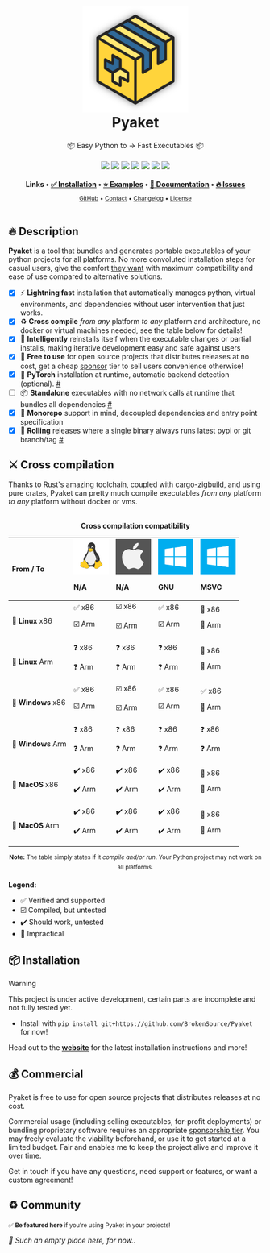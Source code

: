 <div align="center">
  <img src="https://raw.githubusercontent.com/BrokenSource/Pyaket/main/Pyaket/Resources/Images/Pyaket.png" width="210" onerror='this.src="Pyaket/Resources/Images/Pyaket.png"'>
  <h1 style="margin-top: 0">Pyaket</h1>
  <span>📦 Easy Python to → Fast Executables 📦</span>
  <br>
  <br>
    <a href="https://crates.io/crates/pyaket/"><img src="https://img.shields.io/crates/v/pyaket?label=Crates.io&color=orange"></a>
    <a href="https://crates.io/crates/pyaket/"><img src="https://img.shields.io/crates/d/pyaket?label=Downloads&color=orange"></a>
    <a href="https://pypi.org/project/pyaket/"><img src="https://img.shields.io/pypi/v/pyaket?label=PyPI&color=blue"></a>
    <a href="https://pypi.org/project/pyaket/"><img src="https://img.shields.io/pypi/dw/pyaket?label=Installs&color=blue"></a>
    <a href="https://github.com/BrokenSource/Pyaket/"><img src="https://img.shields.io/github/v/tag/BrokenSource/BrokenSource?label=GitHub&color=orange"></a>
    <a href="https://github.com/BrokenSource/Pyaket/stargazers"><img src="https://img.shields.io/github/stars/BrokenSource/Pyaket?label=Stars&style=flat&color=orange"></a>
    <a href="https://discord.gg/KjqvcYwRHm"><img src="https://img.shields.io/discord/1184696441298485370?label=Discord&style=flat&color=purple"></a>
  <br>
  <br>
  <b>
    Links •
    <a href="https://pyaket.dev/get/">✅ Installation</a> •
    <a href="https://pyaket.dev/examples/">⭐️ Examples</a> •
    <a href="https://pyaket.dev/docs/">📝 Documentation</a> •
    <a href="https://github.com/BrokenSource/Pyaket/issues">🔥 Issues</a>
  </b>
  <br>
  <sub>
    <a href="https://www.github.com/BrokenSource/Pyaket">GitHub</a> •
    <a href="https://pyaket.dev/contact">Contact</a> •
    <a href="https://pyaket.dev/changelog">Changelog</a> •
    <a href="https://pyaket.dev/license">License</a>
  </sub>
  <br>
  <br>
</div>

<!-- Todo: Demo video here, as always -->

## 🔥 Description

**Pyaket** is a tool that bundles and generates portable executables of your python projects for all platforms. No more convoluted installation steps for casual users, give the comfort [they want](https://github.com/sherlock-project/sherlock/issues/2011) with maximum compatibility and ease of use compared to alternative solutions.

- [x] ⚡️ **Lightning fast** installation that automatically manages python, virtual environments, and dependencies without user intervention that just works.
- [x] ♻️ **Cross compile** _from any_ platform _to any_ platform and architecture, no docker or virtual machines needed, see the table below for details!
- [x] 🧠 **Intelligently** reinstalls itself when the executable changes or partial installs, making iterative development easy and safe against users
- [x] 🎩 **Free to use** for open source projects that distributes releases at no cost, get a cheap [sponsor](https://github.com/sponsors/Tremeschin) tier to sell users convenience otherwise!
- [x] 🔦 **PyTorch** installation at runtime, automatic backend detection (optional). [#](https://pyaket.dev/docs/configuration/#torch-backend)
- [ ] 📦 **Standalone** executables with no network calls at runtime that bundles all dependencies [#](https://github.com/BrokenSource/Pyaket/issues/2)
- [x] 🚀 **Monorepo** support in mind, decoupled dependencies and entry point specification
- [x] 🧀 **Rolling** releases where a single binary always runs latest pypi or git branch/tag [#](https://pyaket.dev/docs/configuration/#rolling)

## ⚔️ Cross compilation

Thanks to Rust's amazing toolchain, coupled with [cargo-zigbuild](https://github.com/rust-cross/cargo-zigbuild), and using pure crates, Pyaket can pretty much compile executables _from any_ platform _to any_ platform without docker or vms.

<br>

<div align="center" markdown>
  <b>Cross compilation compatibility</b>

  | From / To | <img src="https://raw.githubusercontent.com/edent/SuperTinyIcons/refs/heads/master/images/svg/linux.svg" width="70"> <p> N/A | <img src="https://raw.githubusercontent.com/edent/SuperTinyIcons/refs/heads/master/images/svg/apple.svg" width="70"> <p> N/A | <img src="https://raw.githubusercontent.com/edent/SuperTinyIcons/refs/heads/master/images/svg/windows.svg" width="70"> <p> GNU| <img src="https://raw.githubusercontent.com/edent/SuperTinyIcons/refs/heads/master/images/svg/windows.svg" width="70"> <p> MSVC |
  | :----------------- | :---------------- | :---------------- | :----------------- | :---------------- |
  | 🐧 **Linux** x86   | ✅ x86 <p> ☑️ Arm | ☑️ x86 <p> ☑️ Arm | ✅ x86 <p> ☑️ Arm | 🚫 x86 <p> 🚫 Arm |
  | 🐧 **Linux** Arm   | ❓ x86 <p> ❓ Arm | ❓ x86 <p> ❓ Arm | ❓ x86 <p> ❓ Arm | 🚫 x86 <p> 🚫 Arm |
  | 💠 **Windows** x86 | ✅ x86 <p> ☑️ Arm | ☑️ x86 <p> ☑️ Arm | ✅ x86 <p> ☑️ Arm | ✅ x86 <p> 🤏 Arm |
  | 💠 **Windows** Arm | ❓ x86 <p> ❓ Arm | ❓ x86 <p> ❓ Arm | ❓ x86 <p> ❓ Arm | ❓ x86 <p> ❓ Arm |
  | 🍎 **MacOS** x86   | ✔️ x86 <p> ✔️ Arm | ✔️ x86 <p> ✔️ Arm | ✔️ x86 <p> ✔️ Arm | 🚫 x86 <p> 🚫 Arm |
  | 🍎 **MacOS** Arm   | ✔️ x86 <p> ✔️ Arm | ✔️ x86 <p> ✔️ Arm | ✔️ x86 <p> ✔️ Arm | 🚫 x86 <p> 🚫 Arm |

  <sup><b>Note:</b> The table simply states if it <i>compile and/or run</i>. Your Python project may not work on all platforms.</sup>
</div>

**Legend:**

- ✅ Verified and supported
- ☑️ Compiled, but untested
- ✔️ Should work, untested
- 🚫 Impractical

## 📦 Installation

> [!WARNING]
> This project is under active development, certain parts are incomplete and not fully tested yet.
>
> - Install with `pip install git+https://github.com/BrokenSource/Pyaket` for now!

Head out to the [**website**](https://pyaket.dev/get) for the latest installation instructions and more!

<!-- Todo: Website screenshot, as always -->

## 💰 Commercial

Pyaket is free to use for open source projects that distributes releases at no cost.

Commercial usage (including selling executables, for-profit deployments) or bundling proprietary software requires an appropriate [sponsorship tier](https://github.com/sponsors/Tremeschin). You may freely evaluate the viability beforehand, or use it to get started at a limited budget. Fair and enables me to keep the project alive and improve it over time.

Get in touch if you have any questions, need support or features, or want a custom agreement!

## ♻️ Community

<small>✅ **Be featured here** if you're using Pyaket in your projects!</small>

_🌵 Such an empty place here, for now.._
